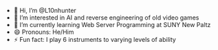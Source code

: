 - 👋 Hi, I’m @L10nhunter
- 👀 I’m interested in AI and reverse engineering of old video games
- 🌱 I’m currently learning Web Server Programming at SUNY New Paltz
- 😄 Pronouns: He/Him
- ⚡ Fun fact: I play 6 instruments to varying levels of ability

<!---
L10nhunter/L10nhunter is a ✨ special ✨ repository because its `README.md` (this file) appears on your GitHub profile.
You can click the Preview link to take a look at your changes.
--->

